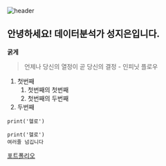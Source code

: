 ![header](https://capsule-render.vercel.app/api?type=waving&color=auto&height=300&section=header&text=Jieun's%20Portfolio&fontSize=75)


## 안녕하세요! 데이터분석가 성지은입니다.



**굵게**

> 언제나 당신의 열정이 곧 당신의 결정 - 인피닛 플로우

1. 첫번째
    1. 첫번째의 첫번째
    2. 첫번째의 두번째
2. 두번째

`print('헬로')`

```
print('헬로')
여러줄 넘깁니다
```

[포트폴리오](https://naver.com)

